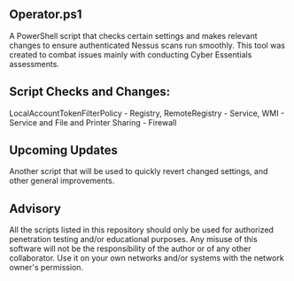 ## Operator.ps1
A PowerShell script that checks certain settings and makes relevant changes to ensure authenticated Nessus scans run smoothly. This tool was created to combat issues mainly with conducting Cyber Essentials assessments.

## Script Checks and Changes:

LocalAccountTokenFilterPolicy - Registry, RemoteRegistry - Service, WMI - Service and File and Printer Sharing - Firewall

## Upcoming Updates

Another script that will be used to quickly revert changed settings, and other general improvements.

## Advisory

All the scripts listed in this repository should only be used for authorized penetration testing and/or educational purposes. Any misuse of this software will not be the responsibility of the author or of any other collaborator. Use it on your own networks and/or systems with the network owner's permission.
